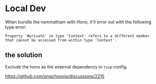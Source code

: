 

# Local Dev

When bundle the nammatham with Hono, it'll error out with the following type error:

```
Property '#private' in type 'Context' refers to a different member that cannot be accessed from within type 'Context'.
```

## the solution

Exclude the hono as the external dependency in `tsup` config.

https://github.com/orgs/honojs/discussions/2215
